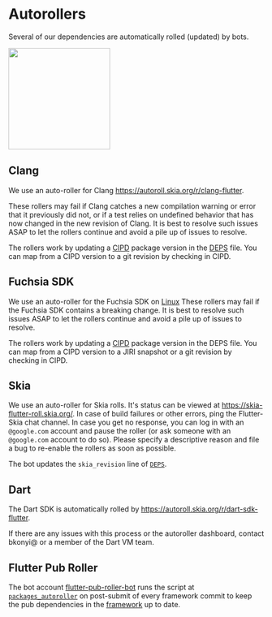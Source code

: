 # Autorollers

Several of our dependencies are automatically rolled (updated) by bots.

<img src="https://media1.tenor.com/m/8WV-qfNTVRMAAAAd/autobots-rollout-cat.gif" height="200" />

## Clang

We use an auto-roller for Clang <https://autoroll.skia.org/r/clang-flutter>.

These rollers may fail if Clang catches a new compilation warning or error that it previously did not, or if a test relies on undefined behavior that has now changed in the new revision of Clang. It is best to resolve such issues ASAP to let the rollers continue and avoid a pile up of issues to resolve.

The rollers work by updating a [CIPD](https://chrome-infra-packages.appspot.com/p/fuchsia/third_party/clang/) package version in the [DEPS](../../DEPS) file. You can map from a CIPD version to a git revision by checking in CIPD.

## Fuchsia SDK

We use an auto-roller for the Fuchsia SDK on [Linux](https://autoroll.skia.org/r/fuchsia-linux-sdk-flutter)
These rollers may fail if the Fuchsia SDK contains a breaking change. It is best to resolve such issues ASAP to let the rollers continue and avoid a pile up of issues to resolve.

The rollers work by updating a [CIPD](https://chrome-infra-packages.appspot.com/p/fuchsia/sdk/core) package version in the DEPS file. You can map from a CIPD version to a JIRI snapshot or a git revision by checking in CIPD.

## Skia

We use an auto-roller for Skia rolls. It's status can be viewed at <https://skia-flutter-roll.skia.org/>. In case of build failures or other errors, ping the Flutter-Skia chat channel. In case you get no response, you can log in with an `@google.com` account and pause the roller (or ask someone with an `@google.com` account to do so). Please specify a descriptive reason and file a bug to re-enable the rollers as soon as possible.

The bot updates the `skia_revision` line of [`DEPS`](../../DEPS).

## Dart

The Dart SDK is automatically rolled by <https://autoroll.skia.org/r/dart-sdk-flutter>.

If there are any issues with this process or the autoroller dashboard, contact bkonyi@ or a member of the Dart VM team.

## Flutter Pub Roller

The bot account [flutter-pub-roller-bot](https://github.com/flutter-pub-roller-bot) runs the script at
[`packages_autoroller`](../../dev/packages_autoroller) on post-submit of every
framework commit to keep the pub dependencies in the [framework](https://github.com/flutter/flutter)
up to date.
